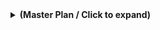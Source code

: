 <details>

<summary><strong>(Master Plan / Click to expand)</strong></summary>

### **Final Prompt: Architecting an Advanced, Self-Evolving AI Coding Partner in VSCode**

#### **Context Document Notice**

This plan requires implementation of the Model-Controller-Protocol (MCP) server architecture. If you have not been provided with the MCP documentation that describes its client-server model, tool exposure, and connection flow, **you must ask for it before proceeding.**

#### **Objective**

Your primary mission is to architect and implement a sophisticated, **polyglot** multi-agent AI system that integrates deeply into VSCode. This system will function as a **universal programming partner**, capable of assisting with development across a wide range of programming languages and technologies.

#### **Core Principles & Constraints**

1.  **Polyglot & Extensible Environment:** While the core extension is built with **TypeScript**, the agent system is designed to be a **universal programming partner**, capable of understanding, analyzing, and generating code in any programming language. Its tools and agents must be built with language agnosticism in mind.

2.  **LLM-Led Workflow:** The system favors an LLM-led workflow. Instead of creating large, complex, hard-coded "composite tools", we will provide the LLM with a rich set of simple, single-purpose tools. The LLM itself is responsible for planning and executing complex tasks by calling these simple tools in sequence. The `OrchestratorAgent` acts as the executor for the LLM's plans.

3.  **Multilingual Support & Language Separation:** The AI's **conversational responses** must match the VSCode UI language, but all **code artifacts** must be **English**.

4.  **Stability and Robustness:** All code must be production-quality.

5.  **Incremental & Phased Development:** Deliver the solution in logical, incremental phases.

6.  **Rigorous Self-Correction:** Self-review code after generation.

7.  **Architectural Purity:** Strictly follow **MAS, MCP, and A2A** patterns. Avoid opaque frameworks.

8.  **Knowledge Request & Clarification:** **Never proceed based on assumption.** Ask the user for clarification on APIs or patterns.

9.  **Upstream Sync Resilience:** Implement as a highly modular and isolated extension.

10. **Model Flexibility & Resilience:** Use an **OpenAI-compatible API** and support key rotation.


#### **System Architecture Overview**

The system is a **Multi-Agent System (MAS)** operating on an MCP-based client-server model. It includes a VSCode Extension (Client), a Local Tool Server, and an LLM Control Service. The distinction between **A2A (internal)** and **MCP (external)** communication is critical.

#### **Agent & Tool Roster**

**A. Agents (within the VSCode Extension):**

- `OrchestratorAgent`: The MCP Client, directs all workflows by executing plans and tool calls formulated by the LLM.

- `CodeAnalysisAgent`: Parses code, generates summaries, and builds the call graph. **It is also responsible for initializing and maintaining the `.gitignore` file by suggesting appropriate entries based on the project's technology stack.**

- `ContextManagementAgent`: Selects relevant context for prompts.

- `RefactoringSuggestionAgent`: Suggests code improvements.

- `DocumentationGenerationAgent`: Creates and updates `README.md` files.

- `AILedLearningAgent`: Learns user's style and patterns.


**B. Tools (exposed by the Local Tool Server):**

- `WebSearchTool`: Executes web searches.

- `TerminalExecutionTool`: Runs terminal commands (e.g., unit tests).

- `TestGenerationTool`: Generates unit test code for a given file or function, leveraging the LLM.

- `GitAutomationTool`: Prepares git commands for user confirmation.

- `SecurityVulnerabilityTool`: Performs static analysis (SAST).

- `PerformanceProfilingTool`: Identifies performance bottlenecks.

- `ArchitectureGuardianTool`: Enforces architectural rules.

- `RealtimeDebuggingTool`: Integrates with the debugger.


#### **User Interface (UI) Components**

- **Main View:** A side panel for context and interactions.

- **File Protection:** A toggle to protect files from AI modification.

- **Settings Page:** For **Connectors** (MCP Server) and **LLM Configuration**.

</details>